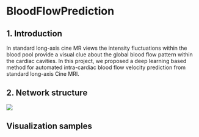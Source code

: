 # BloodFlowPrediction
## 1. Introduction
In standard long-axis cine MR views the intensity fluctuations within the blood pool provide a visual clue about the global blood flow pattern within the cardiac cavities.      In this project, we proposed a deep learning based method for automated intra-cardiac blood flow velocity prediction from standard long-axis Cine MRI.
## 2. Network structure
![](https://github.com/xsunn/BloolFlowPrediction/model/modelnetwork.png) 
## Visualization samples
